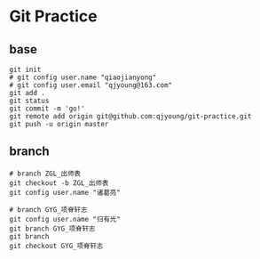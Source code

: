 # Git Practice

## base
```shell script
git init
# git config user.name "qiaojianyong"
# git config user.email "qjyoung@163.com"
git add .
git status
git commit -m 'go!'
git remote add origin git@github.com:qjyoung/git-practice.git
git push -u origin master
```

## branch
```shell script
# branch ZGL_出师表
git checkout -b ZGL_出师表
git config user.name "诸葛亮"

# branch GYG_项脊轩志
git config user.name "归有光"
git branch GYG_项脊轩志
git branch
git checkout GYG_项脊轩志
```
